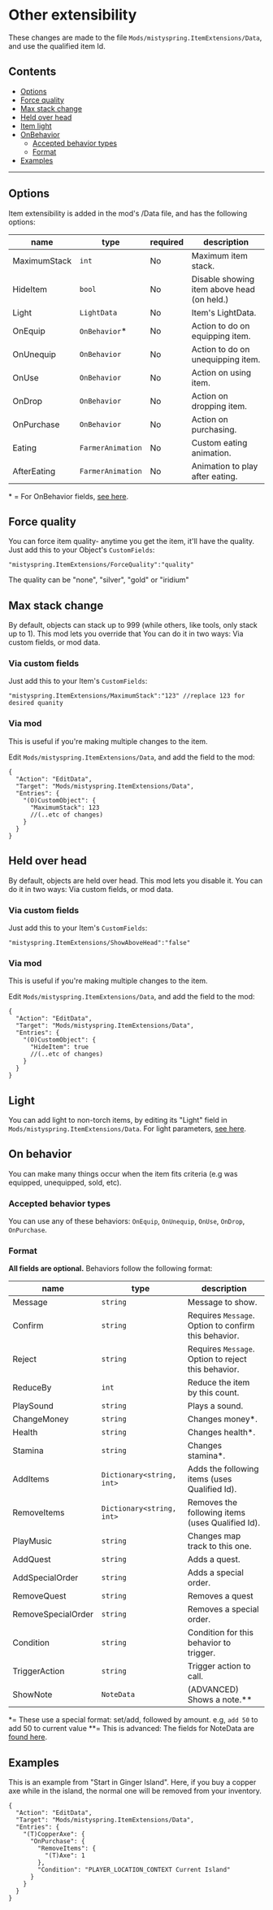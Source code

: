 # Other extensibility
These changes are made to the file `Mods/mistyspring.ItemExtensions/Data`, and use the qualified item Id.

## Contents

* [Options](#options)
* [Force quality](#force-quality)
* [Max stack change](#max-stack-change)
* [Held over head](#held-over-head)
* [Item light](#light)
* [OnBehavior](#on-behavior)
  * [Accepted behavior types](#accepted-types)
  * [Format](#format)
* [Examples](#examples)

--------------------

## Options

Item extensibility is added in the mod's /Data file, and has the following options:

| name         | type              | required | description                                |
|--------------|-------------------|----------|--------------------------------------------|
| MaximumStack | `int`             | No       | Maximum item stack.                        |
| HideItem     | `bool`            | No       | Disable showing item above head (on held.) |
| Light        | `LightData`       | No       | Item's LightData.                          |
| OnEquip      | `OnBehavior`\*    | No       | Action to do on equipping item.            |
| OnUnequip    | `OnBehavior`      | No       | Action to do on unequipping item.          |
| OnUse        | `OnBehavior`      | No       | Action on using item.                      |
| OnDrop       | `OnBehavior`      | No       | Action on dropping item.                   |
| OnPurchase   | `OnBehavior`      | No       | Action on purchasing.                      |
| Eating       | `FarmerAnimation` | No       | Custom eating animation.                   |
| AfterEating  | `FarmerAnimation` | No       | Animation to play after eating.            |


\* = For OnBehavior fields, [see here](#on-behavior).

## Force quality

You can force item quality- anytime you get the item, it'll have the quality.
Just add this to your Object's `CustomFields`:

```
"mistyspring.ItemExtensions/ForceQuality":"quality"
```

The quality can be "none", "silver", "gold" or "iridium"

## Max stack change

By default, objects can stack up to 999 (while others, like tools, only stack up to 1). This mod lets you override that
You can do it in two ways: Via custom fields, or mod data.

### Via custom fields

Just add this to your Item's `CustomFields`:

```
"mistyspring.ItemExtensions/MaximumStack":"123" //replace 123 for desired quanity
```

### Via mod

This is useful if you're making multiple changes to the item.

Edit `Mods/mistyspring.ItemExtensions/Data`, and add the field to the mod:
```jsonc
{
  "Action": "EditData",
  "Target": "Mods/mistyspring.ItemExtensions/Data",
  "Entries": {
    "(O)CustomObject": {
      "MaximumStack": 123
      //(..etc of changes)
    }
  }
}
```

## Held over head

By default, objects are held over head. This mod lets you disable it. You can do it in two ways: Via custom fields, or mod data.

### Via custom fields

Just add this to your Item's `CustomFields`:

```
"mistyspring.ItemExtensions/ShowAboveHead":"false"
```

### Via mod

This is useful if you're making multiple changes to the item.

Edit `Mods/mistyspring.ItemExtensions/Data`, and add the field to the mod:
```jsonc
{
  "Action": "EditData",
  "Target": "Mods/mistyspring.ItemExtensions/Data",
  "Entries": {
    "(O)CustomObject": {
      "HideItem": true
      //(..etc of changes)
    }
  }
}
```

## Light
You can add light to non-torch items, by editing its "Light" field in `Mods/mistyspring.ItemExtensions/Data`.
For light parameters, [see here](https://github.com/misty-spring/StardewMods/tree/main/ItemExtensions/docs/LightData.md).

## On behavior

You can make many things occur when the item fits criteria (e.g was equipped, unequipped, sold, etc).

### Accepted behavior types

You can use any of these behaviors: `OnEquip`, `OnUnequip`, `OnUse`, `OnDrop`, `OnPurchase`.

### Format

**All fields are optional.**
Behaviors follow the following format:

| name               | type                      | description                                          |
|--------------------|---------------------------|------------------------------------------------------|
| Message            | `string`                  | Message to show.                                     |
| Confirm            | `string`                  | Requires `Message`. Option to confirm this behavior. |
| Reject             | `string`                  | Requires `Message`. Option to reject this behavior.  |
| ReduceBy           | `int`                     | Reduce the item by this count.                       |
| PlaySound          | `string`                  | Plays a sound.                                       |
| ChangeMoney        | `string`                  | Changes money\*.                                     |
| Health             | `string`                  | Changes health\*.                                    |
| Stamina            | `string`                  | Changes stamina\*.                                   |
| AddItems           | `Dictionary<string, int>` | Adds the following items (uses Qualified Id).        |
| RemoveItems        | `Dictionary<string, int>` | Removes the following items (uses Qualified Id).     |
| PlayMusic          | `string`                  | Changes map track to this one.                       |
| AddQuest           | `string`                  | Adds a quest.                                        |
| AddSpecialOrder    | `string`                  | Adds a special order.                                |
| RemoveQuest        | `string`                  | Removes a quest                                      |
| RemoveSpecialOrder | `string`                  | Removes a special order.                             |
| Condition          | `string`                  | Condition for this behavior to trigger.              |
| TriggerAction      | `string`                  | Trigger action to call.                              |
| ShowNote           | `NoteData`                | (ADVANCED) Shows a note.\**                          |

\*= These use a special format: set/add, followed by amount. e.g, `add 50` to add 50 to current value
\**= This is advanced: The fields for NoteData are [found here]().

## Examples

This is an example from "Start in Ginger Island". Here, if you buy a copper axe while in the island, the normal one will be removed from your inventory.

```jsonc
{
  "Action": "EditData",
  "Target": "Mods/mistyspring.ItemExtensions/Data",
  "Entries": {
    "(T)CopperAxe": {
      "OnPurchase": {
        "RemoveItems": {
          "(T)Axe": 1
        },
        "Condition": "PLAYER_LOCATION_CONTEXT Current Island"
      }
    }
  }
}
```